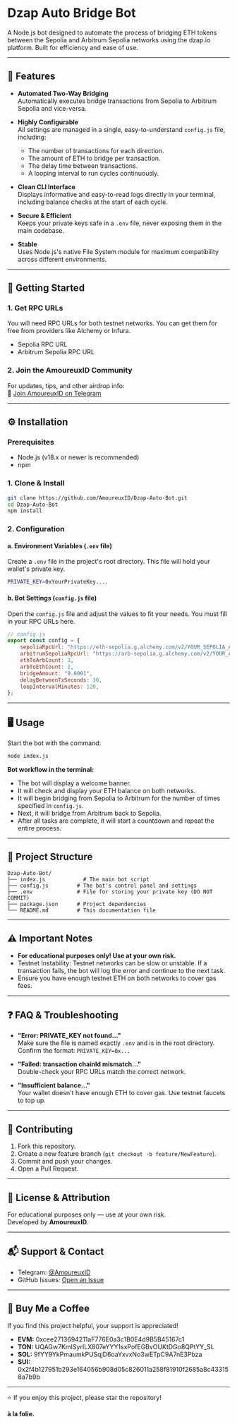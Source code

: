 # Dzap Auto Bridge Bot

A Node.js bot designed to automate the process of bridging ETH tokens between the Sepolia and Arbitrum Sepolia networks using the dzap.io platform. Built for efficiency and ease of use.

---

## 🚀 Features

- **Automated Two-Way Bridging**  
  Automatically executes bridge transactions from Sepolia to Arbitrum Sepolia and vice-versa.

- **Highly Configurable**  
  All settings are managed in a single, easy-to-understand `config.js` file, including:
  - The number of transactions for each direction.
  - The amount of ETH to bridge per transaction.
  - The delay time between transactions.
  - A looping interval to run cycles continuously.

- **Clean CLI Interface**  
  Displays informative and easy-to-read logs directly in your terminal, including balance checks at the start of each cycle.

- **Secure & Efficient**  
  Keeps your private keys safe in a `.env` file, never exposing them in the main codebase.

- **Stable**  
  Uses Node.js's native File System module for maximum compatibility across different environments.

---

## 🏁 Getting Started

### 1. Get RPC URLs

You will need RPC URLs for both testnet networks. You can get them for free from providers like Alchemy or Infura.

- Sepolia RPC URL  
- Arbitrum Sepolia RPC URL  

### 2. Join the AmoureuxID Community

For updates, tips, and other airdrop info:  
🔗 [Join AmoureuxID on Telegram](https://t.me/AmoureuxID)

---

## ⚙️ Installation

### Prerequisites

- Node.js (v18.x or newer is recommended)
- npm

### 1. Clone & Install

```bash
git clone https://github.com/AmoureuxID/Dzap-Auto-Bot.git
cd Dzap-Auto-Bot
npm install
```

### 2. Configuration

#### a. Environment Variables (`.env` file)

Create a `.env` file in the project's root directory. This file will hold your wallet's private key.

```bash
PRIVATE_KEY=0xYourPrivateKey....
```

#### b. Bot Settings (`config.js` file)

Open the `config.js` file and adjust the values to fit your needs. You must fill in your RPC URLs here.

```js
// config.js
export const config = {
    sepoliaRpcUrl: "https://eth-sepolia.g.alchemy.com/v2/YOUR_SEPOLIA_API_KEY",
    arbitrumSepoliaRpcUrl: "https://arb-sepolia.g.alchemy.com/v2/YOUR_ARBITRUM_API_KEY",
    ethToArbCount: 3,
    arbToEthCount: 2,
    bridgeAmount: "0.0001",
    delayBetweenTxSeconds: 30,
    loopIntervalMinutes: 120,
};
```

---

## 🖥️ Usage

Start the bot with the command:

```bash
node index.js
```

**Bot workflow in the terminal:**

- The bot will display a welcome banner.
- It will check and display your ETH balance on both networks.
- It will begin bridging from Sepolia to Arbitrum for the number of times specified in `config.js`.
- Next, it will bridge from Arbitrum back to Sepolia.
- After all tasks are complete, it will start a countdown and repeat the entire process.

---

## 📁 Project Structure

```
Dzap-Auto-Bot/
├── index.js            # The main bot script
├── config.js         # The bot's control panel and settings
├── .env              # File for storing your private key (DO NOT COMMIT)
├── package.json      # Project dependencies
└── README.md         # This documentation file
```

---

## ⚠️ Important Notes

- **For educational purposes only! Use at your own risk.**
- Testnet Instability: Testnet networks can be slow or unstable. If a transaction fails, the bot will log the error and continue to the next task.
- Ensure you have enough testnet ETH on both networks to cover gas fees.

---

## ❓ FAQ & Troubleshooting

- **"Error: PRIVATE_KEY not found..."**  
  Make sure the file is named exactly `.env` and is in the root directory. Confirm the format: `PRIVATE_KEY=0x...`

- **"Failed: transaction chainId mismatch..."**  
  Double-check your RPC URLs match the correct network.

- **"Insufficient balance..."**  
  Your wallet doesn't have enough ETH to cover gas. Use testnet faucets to top up.

---

## 🤗 Contributing

1. Fork this repository.  
2. Create a new feature branch (`git checkout -b feature/NewFeature`).  
3. Commit and push your changes.  
4. Open a Pull Request.

---

## 📜 License & Attribution

For educational purposes only — use at your own risk.  
Developed by **AmoureuxID**.

---

## 📬 Support & Contact

- Telegram: [@AmoureuxID](https://t.me/AmoureuxID)  
- GitHub Issues: [Open an Issue](https://github.com/AmoureuxID/Dzap-Auto-Bot/issues)

---

## 🧋 Buy Me a Coffee

If you find this project helpful, your support is appreciated!

- **EVM:** 0xcee2713694211aF776E0a3c1B0E4d9B5B45167c1  
- **TON:** UQAGw7KmISyrILX807eYYY1sxPofEGBvOUKtDGo8QPtYY_SL  
- **SOL:** 9fYY9YkPmaumkPUSqjD6oaYxvxNo3wETpC9A7nE3Pbza  
- **SUI:** 0x2f4b127951b293e164056b908d05c826011a258f81910f2685a8c433158a7b9b  

---

⭐ If you enjoy this project, please star the repository!

**à la folie.**
